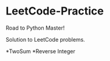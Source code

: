 # LeetCode-Practice

Road to Python Master!

Solution to LeetCode problems.

*TwoSum
*Reverse Integer
